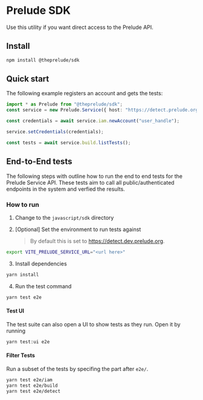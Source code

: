 # Prelude SDK

Use this utility if you want direct access to the Prelude API.

## Install

```bash
npm install @theprelude/sdk
```

## Quick start

The following example registers an account and gets the tests:

```typescript
import * as Prelude from "@theprelude/sdk";
const service = new Prelude.Service({ host: "https://detect.prelude.org" });

const credentials = await service.iam.newAccount("user_handle");

service.setCredentials(credentials);

const tests = await service.build.listTests();
```

## End-to-End tests

The following steps with outline how to run the end to end tests for the Prelude Service API.
These tests aim to call all public/authenticated endpoints in the system and verfied the results.

### How to run

1. Change to the `javascript/sdk` directory

2. [Optional] Set the environment to run tests against
   > By default this is set to https://detect.dev.prelude.org.

```bash
export VITE_PRELUDE_SERVICE_URL="<url here>"
```

3. Install dependencies

```bash
yarn install
```

4. Run the test command

```bash
yarn test e2e
```

#### Test UI

The test suite can also open a UI to show tests as they run. Open it by running

```bash
yarn test:ui e2e
```

#### Filter Tests

Run a subset of the tests by specifing the part after `e2e/`.

```bash
yarn test e2e/iam
yarn test e2e/build
yarn test e2e/detect
```
